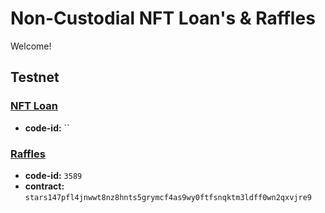 # Non-Custodial NFT Loan's & Raffles
Welcome!

## Testnet

### [NFT Loan](./contracts/nft-loan/README.md)
- **code-id:** ``

### [Raffles](./contracts//raffles/README.md)
- **code-id:** `3589`
- **contract:** `stars147pfl4jnwwt8nz8hnts5grymcf4as9wy0ftfsnqktm3ldff0wn2qxvjre9`